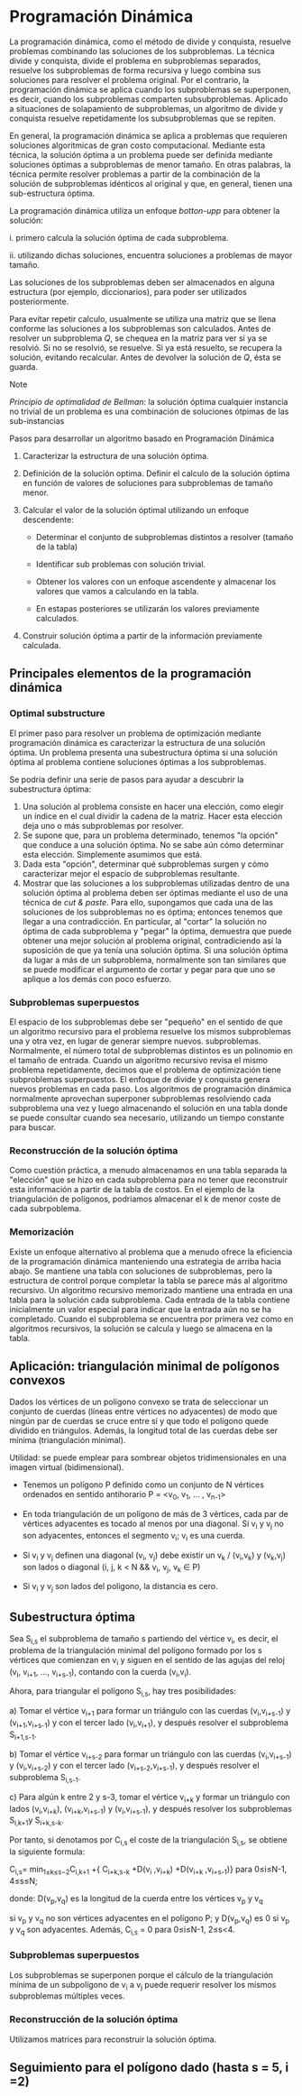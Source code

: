 # Programación Dinámica

La programación dinámica, como el método de divide y conquista, resuelve problemas combinando las soluciones de los subproblemas.
La técnica divide y conquista, divide el problema en subproblemas separados, resuelve los subproblemas de forma recursiva y luego combina sus soluciones para resolver el problema original. Por el contrario, la programación dinámica se aplica cuando los subproblemas se superponen, es decir, cuando los subproblemas comparten subsubproblemas. Aplicado a situaciones de solapamiento de subproblemas, un algoritmo de divide y conquista resuelve repetidamente los subsubproblemas que se repiten.


En general, la programación dinámica se aplica a problemas que requieren soluciones algoritmicas de gran costo computacional. Mediante esta técnica, la solución óptima a un problema puede ser definida mediante soluciones óptimas a subproblemas de menor tamaño.
En otras palabras, la técnica permite resolver problemas a partir de la combinación de la solución de subproblemas idénticos al original y que, en general, tienen una sub-estructura óptima. 


La programación dinámica utiliza un enfoque _botton-upp_ para obtener la solución: 


i. primero calcula la solución óptima de cada subproblema.

ii. utilizando dichas soluciones, encuentra soluciones a problemas de mayor tamaño.

Las soluciones de los subproblemas deben ser almacenados en alguna estructura (por ejemplo, diccionarios), para poder ser utilizados posteriormente.

Para evitar repetir calculo, usualmente se utiliza una matriz que se llena conforme las soluciones a los subproblemas son calculados. 
Antes de resolver un subproblema *Q*, se chequea en la matriz para ver si ya se resolvió. Si no se resolvió, se resuelve. Si ya está resuelto, se recupera la solución, evitando recalcular. Antes de devolver la solución de *Q*, ésta se guarda.


> [!NOTE]
> *Principio de optimalidad de Bellman*: la solución óptima  cualquier instancia no trivial de un problema es una combinación de soluciones ótpimas de las sub-instancias

Pasos para desarrollar un algoritmo basado en Programación Dinámica

1. Caracterizar la estructura de una solución óptima.
   
2. Definición de la solución optima. Definir el calculo de la solución óptima en función de valores de soluciones para subproblemas de tamaño menor.
   
3. Calcular el valor de la solución óptimal utilizando un enfoque descendente:
   
   - Determinar el conjunto de subproblemas distintos a resolver (tamaño de la tabla)
     
   - Identificar sub problemas con solución trivial.
     
   - Obtener los valores con un enfoque ascendente y almacenar los valores que vamos a calculando en la tabla.
     
   - En estapas posteriores se utilizarán los valores previamente calculados.
     
4. Construir solución óptima a partir de la información previamente calculada.

## Principales elementos de la programación dinámica

### Optimal substructure

El primer paso para resolver un problema de optimización mediante programación dinámica es caracterizar la estructura de una solución óptima. 
Un problema presenta una subestructura óptima si una solución óptima al problema contiene soluciones óptimas a los subproblemas.

Se podría definir una serie de pasos para ayudar a descubrir la subestructura óptima: 
1. Una solución al problema consiste en hacer una elección, como elegir un índice en el cual dividir la cadena de la matriz. Hacer esta elección deja uno o más subproblemas por resolver.
2. Se supone que, para un problema determinado, tenemos "la opción" que conduce a una solución óptima. No se sabe aún cómo determinar esta elección. Simplemente asumimos que está.
3. Dada esta "opción", determinar qué subproblemas surgen y cómo caracterizar mejor el espacio de subproblemas resultante.
4. Mostrar que las soluciones a los subproblemas utilizadas dentro de una solución óptima al problema deben ser óptimas mediante el uso de una técnica de _cut & paste_. Para ello, supongamos que cada una de las soluciones de los subproblemas no es óptima; entonces tenemos que llegar a una contradicción.
En particular, al "cortar" la solución no óptima de cada subproblema y "pegar" la óptima, demuestra que puede obtener una mejor solución al problema original, contradiciendo así la suposición de que ya tenía una solución óptima. Si una solución óptima da lugar a más de un subproblema, normalmente son tan similares que se puede modificar el argumento de cortar y pegar para que uno se aplique a los demás con poco esfuerzo.

### Subproblemas superpuestos 

El espacio de los subproblemas debe ser "pequeño" en el sentido de que un algoritmo recursivo para el problema resuelve los mismos subproblemas una y otra vez, en lugar de generar siempre nuevos. subproblemas. Normalmente, el número total de subproblemas distintos es un polinomio en el tamaño de entrada. Cuando un algoritmo recursivo revisa el mismo problema repetidamente, decimos que el problema de optimización tiene subproblemas superpuestos.
El enfoque de divide y conquista genera nuevos problemas en cada paso. Los algoritmos de programación dinámica normalmente aprovechan superponer subproblemas resolviendo cada subproblema una vez y luego almacenando el solución en una tabla donde se puede consultar cuando sea necesario, utilizando un tiempo constante para buscar.

### Reconstrucción de la solución óptima 

Como cuestión práctica, a menudo almacenamos en una tabla separada la "elección" que se hizo en cada subproblema para no tener que reconstruir esta información a partir de la tabla de costos. En el ejemplo de la triangulación de polígonos, podríamos almacenar el k de menor coste de cada subrpoblema.

### Memorización 

Existe un enfoque alternativo al problema que a menudo ofrece la eficiencia de la programación dinámica manteniendo una estrategia de arriba hacia abajo. 
Se mantiene una tabla con soluciones de subproblemas, pero la estructura de control porque completar la tabla se parece más al algoritmo recursivo. 
Un algoritmo recursivo memorizado mantiene una entrada en una tabla para la solución cada subproblema. Cada entrada de la tabla contiene inicialmente un valor especial para indicar que la entrada aún no se ha completado. Cuando el subproblema se encuentra por primera vez como en algoritmos recursivos, la solución se calcula y luego se almacena en la tabla.


## Aplicación: triangulación minimal de polígonos convexos

Dados los vértices de un polígono convexo se trata de seleccionar un conjunto de cuerdas (líneas entre vértices no adyacentes) de modo que ningún par de cuerdas se cruce entre sí y que todo el polígono quede dividido en triángulos. Además, la longitud total de las cuerdas debe ser mínima (triangulación minimal).

Utilidad: se puede emplear para sombrear objetos tridimensionales en una imagen virtual (bidimensional).

- Tenemos un polígono P definido como un conjunto de N vértices ordenados en sentido antihorario P = <v<sub>0</sub>, v<sub>1</sub>, \... , v<sub>n-1</sub>>

- En toda triangulación de un polígono de más de 3 vértices, cada par de vértices adyacentes es tocado al menos por una diagonal. Si v<sub>i</sub> y v<sub>j</sub> no son adyacentes, entonces el segmento v<sub>i</sub>; v<sub>i</sub> es una cuerda.
  
- Si v<sub>i</sub> y v<sub>j</sub> definen una diagonal (v<sub>i</sub>, v<sub>j</sub>) debe existir un v<sub>k</sub> / (v<sub>i</sub>,v<sub>k</sub>) y (v<sub>k</sub>,v<sub>j</sub>) son lados o diagonal (i, j, k < N && v<sub>i</sub>, v<sub>j</sub>, v<sub>k</sub> ∈ P)
  
- Si v<sub>i</sub> y v<sub>j</sub> son lados del poligono, la distancia es cero.
  
## Subestructura óptima

Sea S<sub>i,s</sub> el subproblema de tamaño s partiendo del vértice v<sub>i</sub>, es decir, el problema de la triangulación
minimal del polígono formado por los s vértices que comienzan en v<sub>i</sub> y siguen en el sentido de las agujas del reloj (v<sub>i</sub>, v<sub>i+1</sub>, \..., v<sub>i+s-1</sub>), contando con la cuerda (v<sub>i</sub>,v<sub>i</sub>).

Ahora, para triangular el polígono S<sub>i,s</sub>, hay tres posibilidades: 

a) Tomar el vértice v<sub>i+1</sub> para formar un triángulo con las cuerdas (v<sub>i</sub>,v<sub>i+s-1</sub>) y (v<sub>i+1</sub>,v<sub>i+s-1</sub>) y con el tercer lado (v<sub>i</sub>,v<sub>i+1</sub>), y después resolver el subproblema S<sub>i+1,s-1</sub>. 

b) Tomar el vértice v<sub>i+s-2</sub> para formar un triángulo con las cuerdas (v<sub>i</sub>,v<sub>i+s-1</sub>) y (v<sub>i</sub>,v<sub>i+s-2</sub>) y con el tercer lado (v<sub>i+s-2</sub>,v<sub>i+s-1</sub>), y después resolver el subproblema S<sub>i,s-1</sub>. 

c) Para algún k entre 2 y s-3, tomar el vértice v<sub>i+k</sub> y formar un triángulo con lados (v<sub>i</sub>,v<sub>i+k</sub>), (v<sub>i+k</sub>,v<sub>i+s-1</sub>) y (v<sub>i</sub>,v<sub>i+s-1</sub>), y después resolver los subproblemas S<sub>i,k+1</sub>y S<sub>i+k,s-k</sub>.


Por tanto, si denotamos por C<sub>i,s</sub> el coste de la triangulación S<sub>i,s</sub>, se obtiene la siguiente formula: 

C<sub>i,s</sub>= min<sub>1≤k≤s−2</sub>C<sub>i,k+1</sub> +{ C<sub>i+k,s-k</sub> +D(v<sub>i</sub> ,v<sub>i+k</sub>) +D(v<sub>i+k</sub> ,v<sub>i+s-1</sub>)}
para 0≤i≤N-1, 4≤s≤N; 

donde: D(v<sub>p</sub>,v<sub>q</sub>) es la longitud de la cuerda entre los vértices v<sub>p</sub> y v<sub>q</sub>


si v<sub>p</sub> y v<sub>q</sub> no son vértices adyacentes en el polígono P; y D(v<sub>p</sub>,v<sub>q</sub>) es 0 si v<sub>p</sub> y v<sub>q</sub> son adyacentes. Además, C<sub>i,s</sub> = 0 para 0≤i≤N-1, 2≤s<4.

### Subproblemas superpuestos 

Los subproblemas se superponen porque el cálculo de la triangulación mínima de un subpolígono de v<sub>i</sub> a v<sub>j</sub> puede requerir resolver los mismos subproblemas múltiples veces.

### Reconstrucción de la solución óptima 

Utilizamos matrices para reconstruir la solución óptima.

## Seguimiento para el polígono dado (hasta s = 5, i =2)




